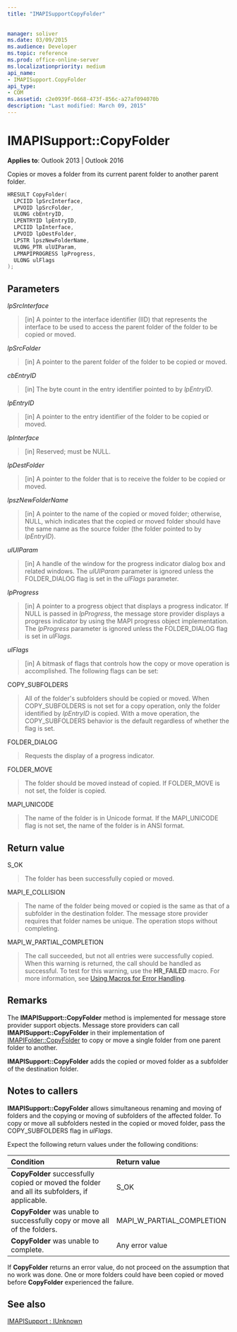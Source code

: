 ```yaml
---
title: "IMAPISupportCopyFolder"
 
 
manager: soliver
ms.date: 03/09/2015
ms.audience: Developer
ms.topic: reference
ms.prod: office-online-server
ms.localizationpriority: medium
api_name:
- IMAPISupport.CopyFolder
api_type:
- COM
ms.assetid: c2e0939f-0668-473f-856c-a27af094070b
description: "Last modified: March 09, 2015"
---
```


# IMAPISupport::CopyFolder

  
  
**Applies to**: Outlook 2013 | Outlook 2016 
  
Copies or moves a folder from its current parent folder to another parent folder.
  
```cpp
HRESULT CopyFolder(
  LPCIID lpSrcInterface,
  LPVOID lpSrcFolder,
  ULONG cbEntryID,
  LPENTRYID lpEntryID,
  LPCIID lpInterface,
  LPVOID lpDestFolder,
  LPSTR lpszNewFolderName,
  ULONG_PTR ulUIParam,
  LPMAPIPROGRESS lpProgress,
  ULONG ulFlags
);
```

## Parameters

 _lpSrcInterface_
  
> [in] A pointer to the interface identifier (IID) that represents the interface to be used to access the parent folder of the folder to be copied or moved.
    
 _lpSrcFolder_
  
> [in] A pointer to the parent folder of the folder to be copied or moved. 
    
 _cbEntryID_
  
> [in] The byte count in the entry identifier pointed to by  _lpEntryID_.
    
 _lpEntryID_
  
> [in] A pointer to the entry identifier of the folder to be copied or moved. 
    
 _lpInterface_
  
> [in] Reserved; must be NULL.
    
 _lpDestFolder_
  
> [in] A pointer to the folder that is to receive the folder to be copied or moved.
    
 _lpszNewFolderName_
  
> [in] A pointer to the name of the copied or moved folder; otherwise, NULL, which indicates that the copied or moved folder should have the same name as the source folder (the folder pointed to by  _lpEntryID_).
    
 _ulUIParam_
  
> [in] A handle of the window for the progress indicator dialog box and related windows. The  _ulUIParam_ parameter is ignored unless the FOLDER_DIALOG flag is set in the _ulFlags_ parameter. 
    
 _lpProgress_
  
> [in] A pointer to a progress object that displays a progress indicator. If NULL is passed in  _lpProgress_, the message store provider displays a progress indicator by using the MAPI progress object implementation. The  _lpProgress_ parameter is ignored unless the FOLDER_DIALOG flag is set in  _ulFlags_.
    
 _ulFlags_
  
> [in] A bitmask of flags that controls how the copy or move operation is accomplished. The following flags can be set:
    
COPY_SUBFOLDERS 
  
> All of the folder's subfolders should be copied or moved. When COPY_SUBFOLDERS is not set for a copy operation, only the folder identified by  _lpEntryID_ is copied. With a move operation, the COPY_SUBFOLDERS behavior is the default regardless of whether the flag is set. 
    
FOLDER_DIALOG 
  
> Requests the display of a progress indicator.
    
FOLDER_MOVE 
  
> The folder should be moved instead of copied. If FOLDER_MOVE is not set, the folder is copied.
    
MAPI_UNICODE 
  
> The name of the folder is in Unicode format. If the MAPI_UNICODE flag is not set, the name of the folder is in ANSI format.
    
## Return value

S_OK 
  
> The folder has been successfully copied or moved.
    
MAPI_E_COLLISION 
  
> The name of the folder being moved or copied is the same as that of a subfolder in the destination folder. The message store provider requires that folder names be unique. The operation stops without completing.
    
MAPI_W_PARTIAL_COMPLETION 
  
> The call succeeded, but not all entries were successfully copied. When this warning is returned, the call should be handled as successful. To test for this warning, use the **HR_FAILED** macro. For more information, see [Using Macros for Error Handling](using-macros-for-error-handling.md).
    
## Remarks

The **IMAPISupport::CopyFolder** method is implemented for message store provider support objects. Message store providers can call **IMAPISupport::CopyFolder** in their implementation of [IMAPIFolder::CopyFolder](imapifolder-copyfolder.md) to copy or move a single folder from one parent folder to another. 
  
 **IMAPISupport::CopyFolder** adds the copied or moved folder as a subfolder of the destination folder. 
  
## Notes to callers

 **IMAPISupport::CopyFolder** allows simultaneous renaming and moving of folders and the copying or moving of subfolders of the affected folder. To copy or move all subfolders nested in the copied or moved folder, pass the COPY_SUBFOLDERS flag in  _ulFlags_. 
  
Expect the following return values under the following conditions:
  
|**Condition**|**Return value**|
|:-----|:-----|
|**CopyFolder** successfully copied or moved the folder and all its subfolders, if applicable. |S_OK  <br/> |
|**CopyFolder** was unable to successfully copy or move all of the folders. |MAPI_W_PARTIAL_COMPLETION  <br/> |
|**CopyFolder** was unable to complete. |Any error value  <br/> |
   
If **CopyFolder** returns an error value, do not proceed on the assumption that no work was done. One or more folders could have been copied or moved before **CopyFolder** experienced the failure. 
  
## See also



[IMAPISupport : IUnknown](imapisupportiunknown.md)

